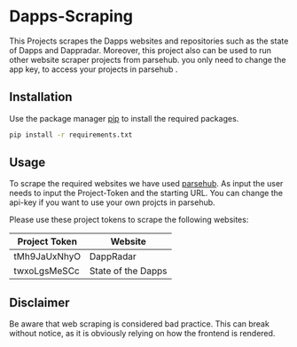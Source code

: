 # Dapps-Scraping
This Projects scrapes the Dapps websites and repositories such as the state of Dapps and Dappradar. Moreover, this project also can be used to run other website scraper projects from parsehub. you only need to change the app key, to access your projects in parsehub . 


## Installation

Use the package manager [pip](https://pip.pypa.io/en/stable/) to install the required packages.

```bash
pip install -r requirements.txt
```

## Usage

To scrape the required websites we have used [parsehub](https://www.parsehub.com).
As input the user needs to input the Project-Token and the starting URL. 
You can change the api-key if you want to use your own projcts in parsehub.

Please use these project tokens to scrape the following websites:

| Project Token  | Website |
| ------------- | ------------- |
| tMh9JaUxNhyO  | DappRadar  |
| twxoLgsMeSCc  | State of the Dapps  |


## Disclaimer
Be aware that web scraping is considered bad practice. This can break without notice, as it is obviously relying on how the frontend is rendered. 
